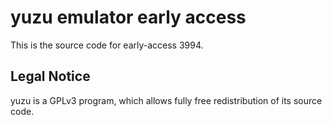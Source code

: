 yuzu emulator early access
=============

This is the source code for early-access 3994.

## Legal Notice

yuzu is a GPLv3 program, which allows fully free redistribution of its source code.